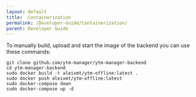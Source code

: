```yaml
---
layout: default
title:  Containerization
permalink: /Developer-Guide/Containerization/
parent: Developer Guide
---
```


To manually build, upload and start the image of the backend you can use these commands:
```shell
git clone github.com/ytm-manager/ytm-manager-backend
cd ytm-manager-backend
sudo docker build -t aleixmt/ytm-offline:latest . 
sudo docker push aleixmt/ytm-offline:latest 
sudo docker-compose down 
sudo docker-compose up -d
```

<!---

# Containerization
We can run eChempad using containers. This is more comfortable than setting up the working environment in your own 
machine.  
- Dependencies are already inside the container.
- Containers are multi-platform.
- Deploy is just a command: `sudo docker-compose up -d`. 

## Container structure
We will containerize the application using two docker images: 
* The image for the eChempad, that we will build from source.
* The image for postgreSQL, that we find on the Internet (Docker Hub).

The image for the eChempad container is created using a multi-stage build. This means that the compilation of the 
project occurs in a container and the execution of the application occurs in another container, separating the concerns
of each stage and reducing the size of the final container image. 

### Steps to create and run the eChempad container image from scratch
These are the steps needed to create the repository for the container image and run it, from scratch. 
* The first image can be built by being in the root of the eChempad repository and using the `Dockerfile` with `sudo 
docker build -t aleixmt/echempad:latest .` where `latest` is the tag that we are writing for this particular version of the 
image. A tag in Docker Hub can be understood as a branch in a git repository.
* Create docker repository for this image in DockerHub.
* Login to Docker Hub: `docker login -u YOUR-USER-NAME`
* (optional) After we have built it we may need to change the tag in order to contain our username and repository target
`docker tag echempad aleixmt/echempad`.
* Finally, upload the image to docker hub `docker push aleixmt/echempad:latest`.
* With these steps you already can use the `docker-compose.yml` file to raise the whole application without worrying 
  about dependencies. To use it open a terminal in the folder where the `docker-compose.yml` file is located and issue
  the command `docker-compose up -d`.

### Steps to update container image
These are the steps to update the container image in the repository:
* Build image locally: `sudo docker build -t aleixmt/echempad:latest .`.
* Upload image to repository (you have to be already logged in): `sudo docker push aleixmt/echempad:latest`.
* Stop old containers: `sudo docker-compose down`.
* Pull image from Docker Hub and rerun: `sudo docker-compose up -d`.

One liner:
```bash
sudo docker build -t aleixmt/echempad:latest . &&  sudo docker push aleixmt/echempad:latest && sudo docker-compose down && sudo docker-compose up -d
```

###### Building java application for deployment 
It is important to understand how compilation and run phase are interrelated but at the same time should be independent
of each other. Also, it is important to understand the existence of the spring boot profiles, which implies the loading
of different data from the `.properties` files present in the project. 

Specifically, the `container` profile is active when the environment variable `spring_profiles_active` is equal to the 
value `container`. This profile overwrites the property that sets the network location of the database. Specifically, 
configures the location of the database taking into account that the application is running in a container, and as such
the network location of the database is different.  

So, the profile for this matter is a runtime dependency. To compile the project you can use:
```
mvn clean package spring-boot:repackage
```

This will need to be refined in the future because the tests are also run with this command, but obviously are not 
needed, but right now it works (with no tests). The product of this command is a `.war` file, than can be run with 
`java` with:

```shell
java -jar eChempad.war
```

## Infraestructure

We have many web services on the digitalization server. To reach them where is a firewall and reverse proxy, so you will not be 
able to connect directly. To pass a connection through ssh for an arbitrary port you can use ssh **local forwarding**, because ssh connections
are allowed to the server. Basically you stablish an ssh connection from the client to the server end and another connection
that configures a forwarding tunnel. In the client end, ssh maps the 
ssh tunnel to an arbitrary port. This arbitrary port has to be free in the client machine, of course. We will connect to
localhost:client_arbitrary_port in the client machine to reach the hidden web service on the server. Then, the ssh connection 
from the tunnel reaches the server,
where the data coming from the ssh client, is forwarded to an arbitrary port. This port is expected to be the hidden web service
that you cannot access directly.

For example, we have an inaccessible web service serving on port 8081 on `server.iciq`. We have a ssh connection from the client
to this server (allowed unrelated incoming traffic on port 22). We want to access server.iciq:8081 but the firewall does not allow
traffic on port 8081.

Solution: Create a tunnel that redirects connections in port 1088 on the client machine to the port 8081 in the remote machine:
```shell
ssh -L 1088:localhost:8081 amarine@server.iciq
```
After this, open the browser and connect to localhost:1088 to access (in reality) server.iciq:8081

-->